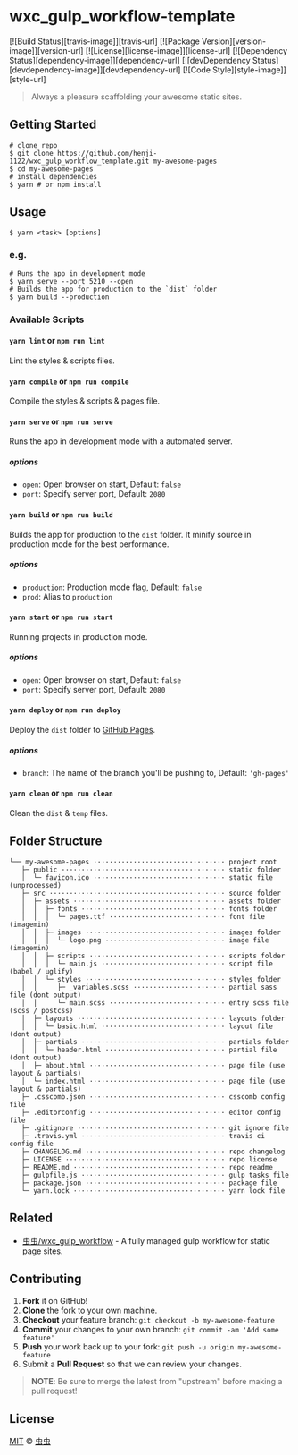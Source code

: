 # wxc_gulp_workflow-template

[![Build Status][travis-image]][travis-url]
[![Package Version][version-image]][version-url]
[![License][license-image]][license-url]
[![Dependency Status][dependency-image]][dependency-url]
[![devDependency Status][devdependency-image]][devdependency-url]
[![Code Style][style-image]][style-url]

> Always a pleasure scaffolding your awesome static sites.

## Getting Started

```shell
# clone repo
$ git clone https://github.com/henji-1122/wxc_gulp_workflow_template.git my-awesome-pages
$ cd my-awesome-pages
# install dependencies
$ yarn # or npm install
```

## Usage

```shell
$ yarn <task> [options]
```

### e.g.

```shell
# Runs the app in development mode
$ yarn serve --port 5210 --open
# Builds the app for production to the `dist` folder
$ yarn build --production
```

### Available Scripts

#### `yarn lint` or `npm run lint`

Lint the styles & scripts files.

#### `yarn compile` or `npm run compile`

Compile the styles & scripts & pages file.

#### `yarn serve` or `npm run serve`

Runs the app in development mode with a automated server.

##### options

- `open`: Open browser on start, Default: `false`
- `port`: Specify server port, Default: `2080`

#### `yarn build` or `npm run build`

Builds the app for production to the `dist` folder. It minify source in production mode for the best performance.

##### options

- `production`: Production mode flag, Default: `false`
- `prod`: Alias to `production`

#### `yarn start` or `npm run start`

Running projects in production mode.

##### options

- `open`: Open browser on start, Default: `false`
- `port`: Specify server port, Default: `2080`

#### `yarn deploy` or `npm run deploy`

Deploy the `dist` folder to [GitHub Pages](https://pages.github.com).

##### options

- `branch`: The name of the branch you'll be pushing to, Default: `'gh-pages'`

#### `yarn clean` or `npm run clean`

Clean the `dist` & `temp` files.

## Folder Structure

```
└── my-awesome-pages ································· project root
   ├─ public ········································· static folder
   │  └─ favicon.ico ································· static file (unprocessed)
   ├─ src ············································ source folder
   │  ├─ assets ······································ assets folder
   │  │  ├─ fonts ···································· fonts folder
   │  │  │  └─ pages.ttf ····························· font file (imagemin)
   │  │  ├─ images ··································· images folder
   │  │  │  └─ logo.png ······························ image file (imagemin)
   │  │  ├─ scripts ·································· scripts folder
   │  │  │  └─ main.js ······························· script file (babel / uglify)
   │  │  └─ styles ··································· styles folder
   │  │     ├─ _variables.scss ······················· partial sass file (dont output)
   │  │     └─ main.scss ····························· entry scss file (scss / postcss)
   │  ├─ layouts ····································· layouts folder
   │  │  └─ basic.html ······························· layout file (dont output)
   │  ├─ partials ···································· partials folder
   │  │  └─ header.html ······························ partial file (dont output)
   │  ├─ about.html ·································· page file (use layout & partials)
   │  └─ index.html ·································· page file (use layout & partials)
   ├─ .csscomb.json ·································· csscomb config file
   ├─ .editorconfig ·································· editor config file
   ├─ .gitignore ····································· git ignore file
   ├─ .travis.yml ···································· travis ci config file
   ├─ CHANGELOG.md ··································· repo changelog
   ├─ LICENSE ········································ repo license
   ├─ README.md ······································ repo readme
   ├─ gulpfile.js ···································· gulp tasks file
   ├─ package.json ··································· package file
   └─ yarn.lock ······································ yarn lock file
```

## Related

- [虫虫/wxc_gulp_workflow](https://github.com/henji-1122/wxc_gulp_workflow) - A fully managed gulp workflow for static page sites.

## Contributing

1. **Fork** it on GitHub!
2. **Clone** the fork to your own machine.
3. **Checkout** your feature branch: `git checkout -b my-awesome-feature`
4. **Commit** your changes to your own branch: `git commit -am 'Add some feature'`
5. **Push** your work back up to your fork: `git push -u origin my-awesome-feature`
6. Submit a **Pull Request** so that we can review your changes.

> **NOTE**: Be sure to merge the latest from "upstream" before making a pull request!

## License

[MIT](LICENSE) &copy; [虫虫](https://github.com/henji-1122)



